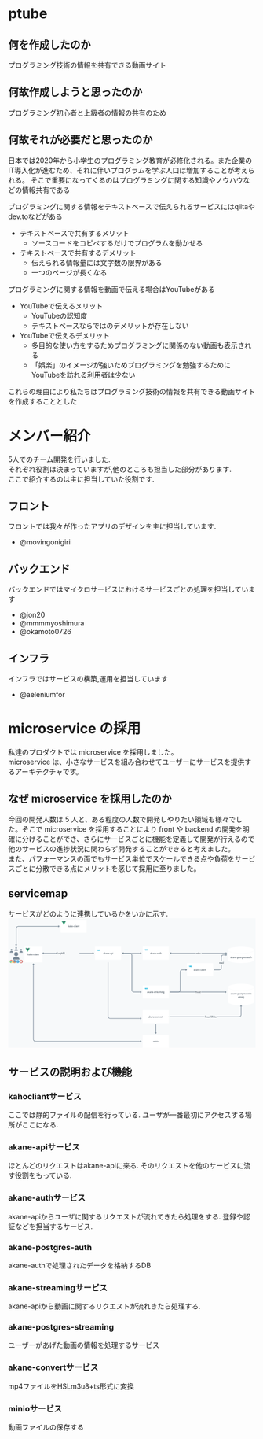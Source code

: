 # ptube
## 何を作成したのか  
プログラミング技術の情報を共有できる動画サイト  
  
## 何故作成しようと思ったのか  
プログラミング初心者と上級者の情報の共有のため  
  
## 何故それが必要だと思ったのか  
日本では2020年から小学生のプログラミング教育が必修化される。また企業のIT導入化が進むため、それに伴いプログラムを学ぶ人口は増加することが考えられる。
そこで重要になってくるのはプログラミングに関する知識やノウハウなどの情報共有である  
  
プログラミングに関する情報をテキストベースで伝えられるサービスにはqiitaやdev.toなどがある  
- テキストベースで共有するメリット
    - ソースコードをコピペするだけでプログラムを動かせる
- テキストベースで共有するデメリット
    - 伝えられる情報量には文字数の限界がある
    - 一つのページが長くなる
  
プログラミングに関する情報を動画で伝える場合はYouTubeがある  
- YouTubeで伝えるメリット
    - YouTubeの認知度
    - テキストベースならではのデメリットが存在しない
- YouTubeで伝えるデメリット
    - 多目的な使い方をするためプログラミングに関係のない動画も表示される
    - 「娯楽」のイメージが強いためプログラミングを勉強するためにYouTubeを訪れる利用者は少ない
  
これらの理由により私たちはプログラミング技術の情報を共有できる動画サイトを作成することとした


# メンバー紹介
5人でのチーム開発を行いました.  
それぞれ役割は決まっていますが,他のところも担当した部分があります.  
ここで紹介するのは主に担当していた役割です.
## フロント
フロントでは我々が作ったアプリのデザインを主に担当しています.
- @movingonigiri
## バックエンド
バックエンドではマイクロサービスにおけるサービスごとの処理を担当しています
- @jon20
- @mmmmyoshimura
- @okamoto0726
## インフラ
インフラではサービスの構築,運用を担当しています
- @aeleniumfor
  

# microservice の採用

私達のプロダクトでは microservice を採用しました。  
microservice は、小さなサービスを組み合わせてユーザーにサービスを提供するアーキテクチャです。

## なぜ microservice を採用したのか

今回の開発人数は 5 人と、ある程度の人数で開発しやりたい領域も様々でした。そこで microservice を採用することにより front や backend の開発を明確に分けることができ、さらにサービスごとに機能を定義して開発が行えるので他のサービスの進捗状況に関わらず開発することができると考えました。  
また、パフォーマンスの面でもサービス単位でスケールできる点や負荷をサービスごとに分散できる点にメリットを感じて採用に至りました。

## servicemap
サービスがどのように連携しているかをいかに示す.
![servicemap](https://github.com/empepenguin/ptube/blob/images/service-map.png)

## サービスの説明および機能

### kahocliantサービス
ここでは静的ファイルの配信を行っている.
ユーザが一番最初にアクセスする場所がここになる.

### akane-apiサービス
ほとんどのリクエストはakane-apiに来る.
そのリクエストを他のサービスに流す役割をもっている.

### akane-authサービス
akane-apiからユーザに関するリクエストが流れてきたら処理をする.
登録や認証などを担当するサービス.

### akane-postgres-auth
akane-authで処理されたデータを格納するDB

### akane-streamingサービス
akane-apiから動画に関するリクエストが流れきたら処理する.

### akane-postgres-streaming
ユーザーがあげた動画の情報を処理するサービス

### akane-convertサービス
mp4ファイルをHSLm3u8+ts形式に変換

### minioサービス
動画ファイルの保存する

